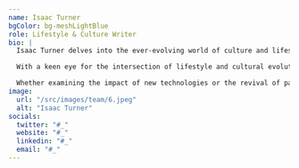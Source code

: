 ```yaml
---
name: Isaac Turner
bgColor: bg-meshLightBlue
role: Lifestyle & Culture Writer
bio: |
  Isaac Turner delves into the ever-evolving world of culture and lifestyle, covering everything from emerging trends to the influence of modern society on personal choices. His writing explores the way entertainment, fashion, and social movements shape daily life.

  With a keen eye for the intersection of lifestyle and cultural evolution, Isaac brings thought-provoking articles that inspire readers to think critically about the world around them. His work captures the pulse of contemporary culture, offering fresh perspectives on how we live, work, and play in today's fast-paced society.

  Whether examining the impact of new technologies or the revival of past trends, Isaac's writing is an insightful commentary on the cultural forces that influence us all.
image:
  url: "/src/images/team/6.jpeg"
  alt: "Isaac Turner"
socials:
  twitter: "#_"
  website: "#_"
  linkedin: "#_"
  email: "#_"
---
```


